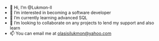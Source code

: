 - 👋 Hi, I’m @Lukmon-ll
- 👀 I’m interested in becoming a software developer
- 🌱 I’m currently learning advanced SQL
- 💞️ I’m looking to collaborate on any projects to lend my support and also learn
- 📫 You can email me at olasisilukmon@yahoo.com

<!---
Lukmon-ll/Lukmon-ll is a ✨ special ✨ repository because its `README.md` (this file) appears on your GitHub profile.
You can click the Preview link to take a look at your changes.
--->

